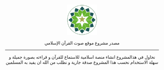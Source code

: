 <div style="text-align:center;">
<img width="100px"  src="./images/logo.png"/>
<p>مصدر مشروع موقع صوت القرآن الإسلامي</p>
<hr>
<p>نحاول في هذالمشروع انشاء منصة اسلامية للاستماع للقرآن و قراءته بصورة جميلة و سهلة الاستخدام نحسب هذا المشروع صدقة جارية و نطلب من الله ان يفيد به المسلمين </p>
</div>